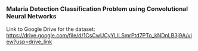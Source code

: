 ### Malaria Detection Classification Problem using Convolutional Neural Networks

Link to Google Drive for the dataset: https://drive.google.com/file/d/1CsCwUCyYLlLSmrPtd7PTo_kNDnLB3j9A/view?usp=drive_link
